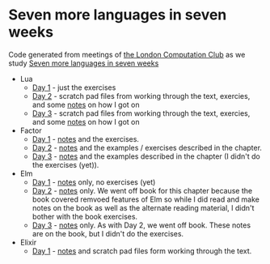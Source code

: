 # Seven more languages in seven weeks

Code generated from meetings of [the London Computation
Club](http://london.computation.club) as we study [Seven more languages
in seven weeks](https://pragprog.com/book/7lang/seven-more-languages-in-seven-weeks)

* Lua
  * [Day 1](./lua/day_1) - just the exercises
  * [Day 2](./lua/day_2) - scratch pad files from working through the text,
    exercies, and some [notes](./lua/day_2/notes.md) on how I got on
  * [Day 3](./lua/day_3) - scratch pad files from working through the text,
    exercies, and some [notes](./lua/day_3/notes.md) on how I got on
* Factor
  * [Day 1](./factor/day_1) - [notes](./factor/day_1/notes,md) and the
    exercises.
  * [Day 2](./factor/day_2) - [notes](./factor/day_2/notes,md) and the
    examples / exercises described in the chapter.
  * [Day 3](./factor/day_3) - [notes](./factor/day_3/notes,md) and the
    examples described in the chapter (I didn't do the exercises (yet)).
* Elm
  * [Day 1](./elm/day_1) - [notes](./elm/day_1/notes,md) only, no exercises
    (yet)
  * [Day 2](./elm/day_2) - [notes](./elm/day_2/notes.md) only. We went
    off book for this chapter because the book covered remvoed features
    of Elm so while I did read and make notes on the book as well as the
    alternate reading material, I didn't bother with the book exercises.
  * [Day 3](./elm/day_3) - [notes](./elm/day_3/notes.md) only. As with
    Day 2, we went off book.  These notes are on the book, but I didn't
    do the exercises.
* Elixir
  * [Day 1](./elixir/day_1) - [notes](./elixir/day_1/notes.md) and scratch pad
    files form working through the text.

